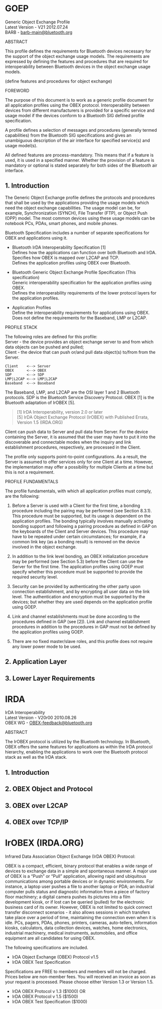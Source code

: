 
# GOEP

Generic Object Exchange Profile  
Latest Version - V21 2012.07.24  
BARB - barb-main@bluetooth.org  

ABSTRACT

This profile defines the requirements for Bluetooth devices 
necessary for the support of the object exchange usage models. 
The requirements are expressed by defining the features and procedures that are required 
for interoperability between Bluetooth devices in the object exchange usage models.  

(define features and procedures for object exchange)

FOREWORD

The purpose of this document is to work as a generic profile document 
for all application profiles using the OBEX protocol.
Interoperability between devices from different manufacturers is provided for a specific service and usage model 
if the devices conform to a Bluetooth SIG defined profile specification.

A profile defines a selection of messages and procedures (generally termed capabilities) 
from the Bluetooth SIG specifications and gives an unambiguous description of the air interface 
for specified service(s) and usage model(s).

All defined features are process-mandatory. This means that if a feature is used, it is used in a specified manner. 
Whether the provision of a feature is mandatory or optional is stated separately 
for both sides of the Bluetooth air interface.

## 1. Introduction

The Generic Object Exchange profile defines the protocols and procedures that shall be used
by the applications providing the usage models which need the object exchange capabilities.
The usage model can be, for example, Synchronization (SYNCH), File Transfer (FTP), or Object Push (OPP) model. 
The most common devices using these usage models can be notebook PCs, PDAs, smart phones, and mobile phones.

Bluetooth Specification includes a number of separate specifications for OBEX and applications using it.

- Bluetooth IrDA Interoperability Specification [1]  
  Defines how the applications can function over both Bluetooth and IrDA.  
  Specifies how OBEX is mapped over L2CAP and TCP.  
  Defines the application profiles using OBEX over Bluetooth.

- Bluetooth Generic Object Exchange Profile Specification (This specification)  
  Generic interoperability specification for the application profiles using OBEX.  
  Defines the interoperability requirements of the lower protocol layers for the application profiles.

- Application Profiles  
  Define the interoperability requirements for applications using OBEX.  
  Does not define the requirements for the Baseband, LMP or L2CAP.  

PROFILE STACK

The following roles are defined for this profile:  
Server - the device provides an object exchange server to and from which data objects can be pushed and pulled;   
Client - the device that can push or/and pull data object(s) to/from from the Server.

```
Client    <--> Server  
OBEX      <--> OBEX  
SDP       <--> SDP  
LMP|L2CAP <--> LMP|L2CAP  
Baseband  <--> Baseband  
```

The Baseband, LMP, and L2CAP are the OSI layer 1 and 2 Bluetooth protocols.
SDP is the Bluetooth Service Discovery Protocol. 
OBEX [1] is the Bluetooth adaptation of IrOBEX [5].

> [1] IrDA Interoperability, version 2.0 or later  
> [5] IrDA Object Exchange Protocol (IrOBEX) with Published Errata, Version 1.5 (IRDA.ORG)

Client can push data to Server and pull data from Server. 
For the device containing the Server, it is assumed that 
the user may have to put it into the discoverable and connectable modes 
when the inquiry and link establishment procedures, respectively, are processed in the Client.

The profile only supports point-to-point configurations. 
As a result, the Server is assumed to offer services only for one Client at a time. 
However, the implementation may offer a possibility for multiple Clients at a time but this is not a requirement.

PROFILE FUNDAMENTALS

The profile fundamentals, with which all application profiles must comply, are the following:

1. Before a Server is used with a Client for the first time, 
   a bonding procedure including the pairing may be performed (see Section 8.3.1). 
   This procedure must be supported, but its usage is dependent on the application profiles. 
   The bonding typically involves manually activating bonding support and following a pairing procedure 
   as defined in GAP on the keyboards of the Client and Server devices. 
   This procedure may have to be repeated under certain circumstances; for example, 
   if a common link key (as a bonding result) is removed on the device involved in the object exchange.

2. In addition to the link level bonding, an OBEX initialization procedure may be performed (see Section 5.3) 
   before the Client can use the Server for the first time.
   The application profiles using GOEP must specify whether this procedure must be supported 
   to provide the required security level.

3. Security can be provided by authenticating the other party upon connection establishment, 
   and by encrypting all user data on the link level. 
   The authentication and encryption must be supported by the devices; 
   but whether they are used depends on the application profile using GOEP.

4. Link and channel establishments must be done according to the procedures defined in GAP (see [2]). 
   Link and channel establishment procedures in addition to the procedures in GAP 
   must not be defined by the application profiles using GOEP.

5. There are no fixed master/slave roles, and this profile does not require any lower power mode to be used.

## 2. Application Layer


## 3. Lower Layer Requirements


# IRDA

IrDA Interoperability  
Latest Version - V20r00 2010.08.26  
OBEX WG - OBEX-feedback@bluetooth.org  

ABSTRACT

The IrOBEX protocol is utilized by the Bluetooth technology. 
In Bluetooth, OBEX offers the same features for applications as within the IrDA protocol hierarchy, 
enabling the applications to work over the Bluetooth protocol stack as well as the IrDA stack.

## 1. Introduction

## 2. OBEX Object and Protocol

## 3. OBEX over L2CAP

## 4. OBEX over TCP/IP


# IrOBEX (IRDA.ORG)

Infrared Data Association Object Exchange (IrDA OBEX) Protocol:

OBEX is a compact, efficient, binary protocol that enables a wide range of devices 
to exchange data in a simple and spontaneous manner.  A major use of OBEX is a “Push” or “Pull” application, 
allowing rapid and ubiquitous communications among portable devices or in dynamic environments. 
For instance, a laptop user pushes a file to another laptop or PDA; 
an industrial computer pulls status and diagnostic information from a piece of factory floor machinery; 
a digital camera pushes its pictures into a film development kiosk, 
or if lost can be queried (pulled) for the electronic business card of its owner. 
However, OBEX is not limited to quick connect transfer disconnect scenarios - 
it also allows sessions in which transfers take place over a period of time, 
maintaining the connection even when it is idle. 
PCs, pagers, PDAs, phones, printers, cameras, auto-tellers, information kiosks, calculators, 
data collection devices, watches, home electronics, industrial machinery, medical instruments, 
automobiles, and office equipment are all candidates for using OBEX.

The following specifications are included.
- IrDA Object Exchange (OBEX) Protocol v1.5
- IrDA OBEX Test Specification  

Specifications are FREE to members and members will not be charged. Prices below are non-member fees. 
You will received an invoice as soon as your request is processed. Please choose either Version 1.3 or Version 1.5.
- IrDA OBEX Protocol v 1.3 ($1000) OR
- IrDA OBEX Protocol v 1.5 ($1500)
- IrDA OBEX Test Specification ($1000)
